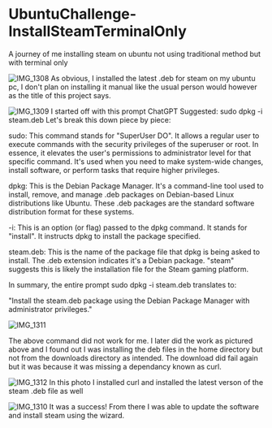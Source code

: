 # UbuntuChallenge-InstallSteamTerminalOnly
A journey of me installing steam on ubuntu not using traditional method but with terminal only 

![IMG_1308](https://github.com/user-attachments/assets/ad00ca2a-6a60-4981-b96e-c3e4cc46e141)
As obvious, I installed the latest .deb for steam on my ubuntu pc, I don't plan on installing it manual like the usual person would however as the title of this project says. 

![IMG_1309](https://github.com/user-attachments/assets/7f142184-e754-4021-bfe7-056b216856f8)
I started off with this prompt ChatGPT Suggested: sudo dpkg -i steam.deb
Let's break this down piece by piece:

sudo: This command stands for "SuperUser DO". It allows a regular user to execute commands with the security privileges of the superuser or root.  In essence, it elevates the user's permissions to administrator level for that specific command. It's used when you need to make system-wide changes, install software, or perform tasks that require higher privileges.

dpkg: This is the Debian Package Manager.  It's a command-line tool used to install, remove, and manage .deb packages on Debian-based Linux distributions like Ubuntu.  These .deb packages are the standard software distribution format for these systems.

-i: This is an option (or flag) passed to the dpkg command. It stands for "install".  It instructs dpkg to install the package specified.

steam.deb: This is the name of the package file that dpkg is being asked to install. The .deb extension indicates it's a Debian package.  "steam" suggests this is likely the installation file for the Steam gaming platform.

In summary, the entire prompt sudo dpkg -i steam.deb translates to:

"Install the steam.deb package using the Debian Package Manager with administrator privileges."

![IMG_1311](https://github.com/user-attachments/assets/d450ee27-1845-4d0e-a06f-bcd8cbc9c407)

The above command did not work for me. I later did the work as pictured above and I found out I was installing the deb files in the home directory but not from the downloads directory as intended. 
The download did fail again but it was because it was missing a dependancy known as curl. 

![IMG_1312](https://github.com/user-attachments/assets/d7ba5e20-d08c-44f4-8fcc-17b520d746cd)
In this photo I installed curl and installed the latest verson of the steam .deb file as well

![IMG_1310](https://github.com/user-attachments/assets/51a84e3b-08a9-46ff-9d01-db9d79e49347)
It was a success! From there I was able to update the software and install steam using the wizard.
